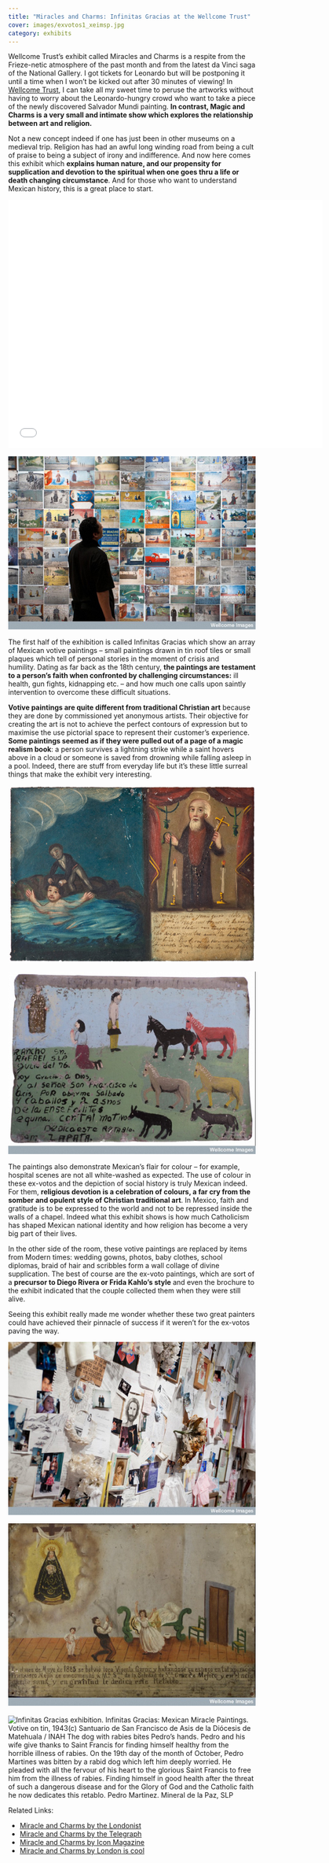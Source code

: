 ```yaml
---
title: "Miracles and Charms: Infinitas Gracias at the Wellcome Trust"
cover: images/exvotos1_xeimsp.jpg
category: exhibits
---
```


Wellcome Trust’s exhibit called Miracles and Charms is a respite from the Frieze-netic atmosphere of the past month and from the latest da Vinci saga of the National Gallery. I got tickets for Leonardo but will be postponing it until a time when I won’t be kicked out after 30 minutes of viewing! In [Wellcome Trust](http://www.wellcomecollection.org/), I can take all my sweet time to peruse the artworks without having to worry about the Leonardo-hungry crowd who want to take a piece of the newly discovered Salvador Mundi painting. **In contrast, Magic and Charms is a very small and intimate show which explores the relationship between art and religion.**

Not a new concept indeed if one has just been in other museums on a medieval trip. Religion has had an awful long winding road from being a cult of praise to being a subject of irony and indifference. And now here comes this exhibit which **explains human nature, and our propensity for supplication and devotion to the spiritual when one goes thru a life or death changing circumstance**. And for those who want to understand Mexican history, this is a great place to start.

<iframe allowfullscreen="" class="youtube-player" frameborder="0" height="505" src="//www.youtube.com/embed/_mwDt2YxwBI?wmode=transparent&fs=1&hl=en&modestbranding=1&iv_load_policy=3&showsearch=0&rel=0&theme=dark" title="YouTube video player" type="text/html" width="640"></iframe>

![](./images/exvotos2_nqccje.jpg "The ex-votos")

The first half of the exhibition is called Infinitas Gracias which show an array of Mexican votive paintings – small paintings drawn in tin roof tiles or small plaques which tell of personal stories in the moment of crisis and humility. Dating as far back as the 18th century, **the paintings are testament to a person’s faith when confronted by challenging circumstances:** ill health, gun fights, kidnapping etc. – and how much one calls upon saintly intervention to overcome these difficult situations.

**Votive paintings are quite different from traditional Christian art** because they are done by commissioned yet anonymous artists. Their objective for creating the art is not to achieve the perfect contours of expression but to maximise the use pictorial space to represent their customer’s experience. **Some paintings seemed as if they were pulled out of a page of a magic realism book**: a person survives a lightning strike while a saint hovers above in a cloud or someone is saved from drowning while falling asleep in a pool. Indeed, there are stuff from everyday life but it’s these little surreal things that make the exhibit very interesting.

![](./images/exvotos4_ah1b5z.jpg "Infinitas Gracias exhibition. Infinitas Gracias: Mexican Miracle Paintings. Votive on tin, 1861 (c) Museo Nacional de Historia – INAH On first day of June 1861, Juan Garcia was drifting into unconsciousness while bathing in a pool* and anxious that he was drowning and near death he passionately invoked Our Lord Saint Francis who saved him from such dreadful death. the smoke could suggest a hot spring")

![](./images/exvotos5_agtv7r.jpg "Infinitas Gracias exhibition. Infinitas Gracias: Mexican Miracle Paintings. Votive on tin, 1976 (c) Santuario de San Francisco de Asis de la Diócesis de Matehuala / INAH San Rafael ranch, SLP July ’76. I thank God and Saint Francis of Assisi for saving our 4 horses and 2 donkeys from equine encephalitis. For this reason we offer this retablo. Zapata Family")

The paintings also demonstrate Mexican’s flair for colour – for example, hospital scenes are not all white-washed as expected. The use of colour in these ex-votos and the depiction of social history is truly Mexican indeed. For them, **religious devotion is a celebration of colours, a far cry from the somber and opulent style of Christian traditional art**. In Mexico, faith and gratitude is to be expressed to the world and not to be repressed inside the walls of a chapel. Indeed what this exhibit shows is how much Catholicism has shaped Mexican national identity and how religion has become a very big part of their lives.

In the other side of the room, these votive paintings are replaced by items from Modern times: wedding gowns, photos, baby clothes, school diplomas, braid of hair and scribbles form a wall collage of divine supplication. The best of course are the ex-voto paintings, which are sort of a **precursor to Diego Rivera or Frida Kahlo’s style** and even the brochure to the exhibit indicated that the couple collected them when they were still alive.

Seeing this exhibit really made me wonder whether these two great painters could have achieved their pinnacle of success if it weren’t for the ex-votos paving the way.

![](./images/exvotos1_xeimsp.jpg "Contemporary ex-votos")

![](./images/exvotos3_pfxhpi.jpg "Infinitas Gracias exhibition. Infinitas Gracias: Mexican Miracle Paintings. Votive on tin, 1885 (c) Museo Nacional de las Intervenciones / INAH In the month of May 1885 Visenta Garcia went crazy and her husband Francisco Mejia, being in such a state of agitation, entrusted himself to María Santisíma de la Soledad de Sta Cruz de Mejico* and she was instantly cured. In gratitude he dedicates this retablo. Also known as the Virgin of Solitude")
 
![](./images/exvotos6_vw35nq.jpg "Infinitas Gracias exhibition. Infinitas Gracias: Mexican Miracle Paintings. Votive on tin, 1943(c) Santuario de San Francisco de Asis de la Diócesis de Matehuala / INAH The dog with rabies bites Pedro’s hands. Pedro and his wife give thanks to Saint Francis for finding himself healthy from the horrible illness of rabies. On the 19th day of the month of October, Pedro Martines was bitten by a rabid dog which left him deeply worried. He pleaded with all the fervour of his heart to the glorious Saint Francis to free him from the illness of rabies. Finding himself in good health after the threat of such a dangerous disease and for the Glory of God and the Catholic faith he now dedicates this retablo. Pedro Martinez. Mineral de la Paz, SLP")

Related Links:

- [Miracle and Charms by the Londonist](http://londonist.com/2011/10/review-miracles-charms-wellcome-collection.php)
- [Miracle and Charms by the Telegraph](http://www.telegraph.co.uk/culture/art/art-reviews/8841317/Miracles-and-Charms-at-Wellcome-Collection-Seven-magazine-review.html)
- [Miracle and Charms by Icon Magazine](http://www.iconeye.com/news/reviews-2011/review-miracles-and-charms)
- [Miracle and Charms by London is cool](http://londoniscool.com/miracles-charms-free-exhibition-at-the-welcome-collection)
